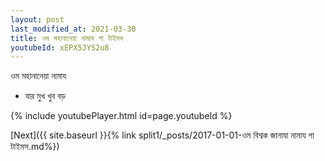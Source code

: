 ```yaml
---
layout: post
last_modified_at: 2021-03-30
title: ওম মহানানেয়া নামায গা টাইমস
youtubeId: xEPX5JYS2u8
---
```

 
 
 ওম মহানানেয়া নামায  
 
 -  যার মুখ খুব বড় 
 
  
 
  
 
 
 
 
 
 


{% include youtubePlayer.html id=page.youtubeId %}
 
[Next]({{ site.baseurl }}{% link  split1/_posts/2017-01-01-ওম বিশ্বক জানাযা নামায গা টাইমস.md%})
 
